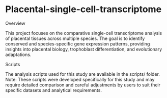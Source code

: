 # Placental-single-cell-transcriptome
Overview


This project focuses on the comparative single-cell transcriptome analysis of placental tissues across multiple species. The goal is to identify conserved and species-specific gene expression patterns, providing insights into placental biology, trophoblast differentiation, and evolutionary adaptations.

Scripts


The analysis scripts used for this study are available in the scripts/ folder.
Note: These scripts were developed specifically for this study and may require detailed comparison and careful adjustments by users to suit their specific datasets and analytical requirements.
